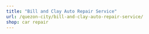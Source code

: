 ```yaml
---
title: "Bill and Clay Auto Repair Service"
url: /quezon-city/bill-and-clay-auto-repair-service/
shop: car repair
---
```

